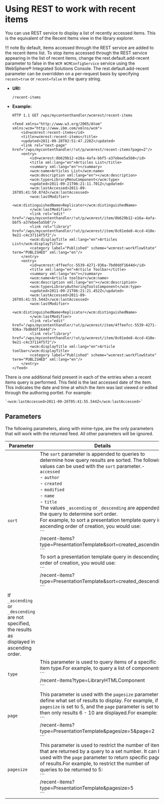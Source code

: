 # Using REST to work with recent items

You can use REST service to display a list of recently accessed items. This is the equivalent of the Recent Items view in the library explorer.

!!! note
    By default, items accessed through the REST service are added to the recent items list. To stop items accessed through the REST service appearing in the list of recent items, change the rest.default.add-recent parameter to false in the `WCM WCMConfigService` service using the WebSphere® Integrated Solutions Console. The rest.default.add-recent parameter can be overridden on a per-request basis by specifying `recent=true` or `recent=false` in the query string.

-   **URI:**

    `/recent-items`

-   **Example:**

    ```
    HTTP 1.1 GET /wps/mycontenthandler/wcmrest/recent-items
    
    <feed xmlns="http://www.w3.org/2005/Atom" xmlns:wcm="http://www.ibm.com/xmlns/wcm">
        <id>wcmrest:recent-items</id>
        <title>wcmrest:recent-items</title>
        <updated>2011-09-28T02:51:47.228Z</updated>
        <link rel="next-page" href="/wps/mycontenthandler/!ut/p/wcmrest/recent-items?page=2"/>
        <entry>
            <id>wcmrest:8b629b12-e16a-4afa-bbf5-a37ebee5a5b8</id>
            <title xml:lang="en">Articles List</title>
            <summary xml:lang="en"></summary>
            <wcm:name>Articles List</wcm:name>
            <wcm:description xml:lang="en"></wcm:description>
            <wcm:type>LibraryMenuComponent</wcm:type>
            <updated>2011-09-21T06:21:11.701Z</updated>
            <wcm:lastAccessed>2011-09-26T05:41:50.874Z</wcm:lastAccessed>
            <wcm:lastModifier>
                <wcm:distinguishedName>Replicator</wcm:distinguishedName>
            </wcm:lastModifier>
            <link rel="edit" href="/wps/mycontenthandler/!ut/p/wcmrest/item/8b629b12-e16a-4afa-bbf5-a37ebee5a5b8"/>
            <link rel="library" href="/wps/mycontenthandler/!ut/p/wcmrest/item/8c01ede8-4ccd-410e-9e21-c4c37114f5f2"/>
            <wcm:displayTitle xml:lang="en">Articles List</wcm:displayTitle>
            <category label="Published" scheme="wcmrest:workflowState" term="PUBLISHED" xml:lang="en"/>
        </entry>
        <entry>
            <id>wcmrest:4ffeefcc-5539-4271-936a-7bd0ddf1644d</id>
            <title xml:lang="en">Article Toolbar</title>
            <summary xml:lang="en"></summary>
            <wcm:name>Article toolbar</wcm:name>
            <wcm:description xml:lang="en"></wcm:description>
            <wcm:type>LibraryAuthoringToolsComponent</wcm:type>
            <updated>2011-09-21T06:21:21.452Z</updated>
            <wcm:lastAccessed>2011-09-26T05:41:55.544Z</wcm:lastAccessed>
            <wcm:lastModifier>
                <wcm:distinguishedName>Replicator</wcm:distinguishedName>
            </wcm:lastModifier>
            <link rel="edit" href="/wps/mycontenthandler/!ut/p/wcmrest/item/4ffeefcc-5539-4271-936a-7bd0ddf1644d"/>
            <link rel="library" href="/wps/mycontenthandler/!ut/p/wcmrest/item/8c01ede8-4ccd-410e-9e21-c4c37114f5f2"/>
            <wcm:displayTitle xml:lang="en">Article toolbar</wcm:displayTitle>
            <category label="Published" scheme="wcmrest:workflowState" term="PUBLISHED" xml:lang="en"/>
        </entry>
    </feed>
    ```


There is one additional field present in each of the entries when a recent items query is performed. This field is the last accessed date of the item. This indicates the date and time at which the item was last viewed or edited through the authoring portlet. For example:

```
`<wcm:lastAccessed>2011-09-26T05:41:55.544Z</wcm:lastAccessed>`
```

## Parameters

The following parameters, along with mime-type, are the only parameters that will work with the returned feed. All other parameters will be ignored.

|Parameter|Details|
|---------|-------|
|`sort`|The `sort` parameter is appended to queries to determine how query results are sorted. The following values can be used with the `sort` parameter.-   `accessed` <br>-   `author` <br>-   `created` <br>-   `modified` <br>-   `name` <br>-   `title` <br>The values `_ascending` or `_descending` are appended to the query to determine sort order. <br>For example, to sort a presentation template query in ascending order of creation, you would use: <br/>\``` <br>/recent-items?type=PresentationTemplate&sort=created_ascending <br/>\``` <br>To sort a presentation template query in descending order of creation, you would use:<br/>\``` <br>/recent-items?type=PresentationTemplate&sort=created_descending<br/>\``` <br>
If `_ascending` or `_descending` are not specified, the results as displayed in ascending order.|
|`type`|This parameter is used to query items of a specific item type.For example, to query a list of components:<br/>\``` <br>/recent-items?type=LibraryHTMLComponent<br/>\``` <br>|
|`page`|This parameter is used with the `pagesize` parameter to define what set of results to display. For example, if `pagesize` is set to 5, and the `page` parameter is set to 2, then only results 6 - 10 are displayed.For example:<br/>\``` <br>/recent-items?type=PresentationTemplate&pagesize=5&page=2<br/>\``` <br>|
|`pagesize`|This parameter is used to restrict the number of items that are returned by a query to a set number. It can be used with the `page` parameter to return specific pages of results.For example, to restrict the number of queries to be returned to 5:<br/>\``` <br>/recent-items?type=PresentationTemplate&pagesize=5<br/>\``` <br>|


